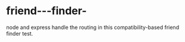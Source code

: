 # friend---finder-
node and express handle the routing in this compatibility-based friend finder test.
